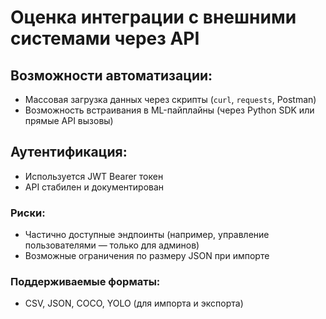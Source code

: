 # Оценка интеграции с внешними системами через API

## Возможности автоматизации:
- Массовая загрузка данных через скрипты (`curl`, `requests`, Postman)
- Возможность встраивания в ML-пайплайны (через Python SDK или прямые API вызовы)

## Аутентификация:
- Используется JWT Bearer токен
- API стабилен и документирован

### Риски:
- Частично доступные эндпоинты (например, управление пользователями — только для админов)
- Возможные ограничения по размеру JSON при импорте

### Поддерживаемые форматы:
- CSV, JSON, COCO, YOLO (для импорта и экспорта)
